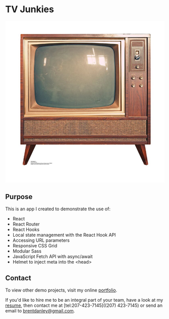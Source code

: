 # TV Junkies

![Retro TV](./public/images/retro_tv.jpg)

## Purpose
                
This is an app I created to demonstrate the use of:</p>

- React
- React Router
- React Hooks
- Local state management with the React Hook API
- Accessing URL parameters
- Responsive CSS Grid
- Modular Sass
- JavaScript Fetch API with async/await
- Helmet to inject meta into the &lt;head&gt;

## Contact

To view other demo projects, visit my online [portfolio](https://brentdanley.codes/portfolio).  

If you'd like to hire me to be an integral part of your team, have a look at my [resume](https://brentdanley.codes/resume/), then contact me at [tel:207-423-7145]((207) 423-7145) or send an email to [brentdanley@gmail.com](mailto:brentdanley@gmail.com).
